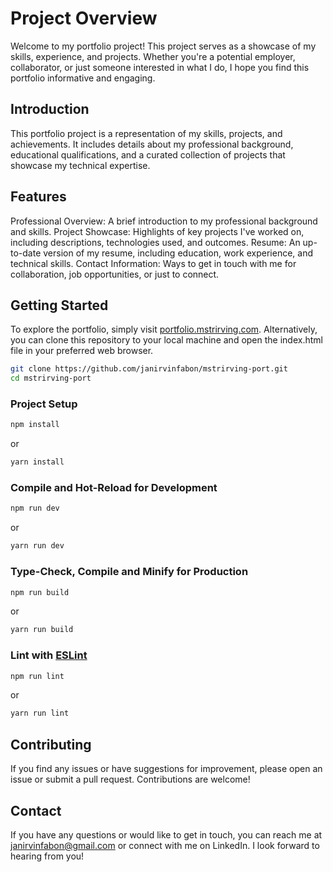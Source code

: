 # Project Overview
Welcome to my portfolio project! This project serves as a showcase of my skills, experience, and projects. Whether you're a potential employer, collaborator, or just someone interested in what I do, I hope you find this portfolio informative and engaging.

## Introduction
This portfolio project is a representation of my skills, projects, and achievements. It includes details about my professional background, educational qualifications, and a curated collection of projects that showcase my technical expertise.

## Features
Professional Overview: A brief introduction to my professional background and skills.
Project Showcase: Highlights of key projects I've worked on, including descriptions, technologies used, and outcomes.
Resume: An up-to-date version of my resume, including education, work experience, and technical skills.
Contact Information: Ways to get in touch with me for collaboration, job opportunities, or just to connect.


## Getting Started

To explore the portfolio, simply visit <a href="https://portfolio.mstrirving.com" target="_blank">portfolio.mstrirving.com</a>. Alternatively, you can clone this repository to your local machine and open the index.html file in your preferred web browser.

```bash
git clone https://github.com/janirvinfabon/mstrirving-port.git
cd mstrirving-port

```

### Project Setup

```sh
npm install
```
or
```sh
yarn install
```

### Compile and Hot-Reload for Development

```sh
npm run dev
```
or
```sh
yarn run dev
```

### Type-Check, Compile and Minify for Production

```sh
npm run build
```
or
```sh
yarn run build
```

### Lint with [ESLint](https://eslint.org/)

```sh
npm run lint
```
or
```sh
yarn run lint
```

## Contributing
If you find any issues or have suggestions for improvement, please open an issue or submit a pull request. Contributions are welcome!


## Contact
If you have any questions or would like to get in touch, you can reach me at janirvinfabon@gmail.com or connect with me on LinkedIn. I look forward to hearing from you!
